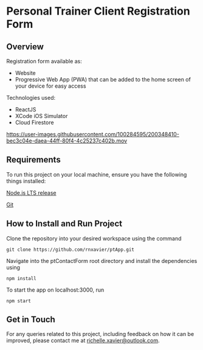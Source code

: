 # Personal Trainer Client Registration Form

## Overview

Registration form available as:

- Website
- Progressive Web App (PWA) that can be added to the home screen of your device for easy access

Technologies used:

- ReactJS
- XCode iOS Simulator
- Cloud Firestore

https://user-images.githubusercontent.com/100284595/200348410-bec3c04e-daea-44ff-80f4-4c25237c402b.mov

## Requirements

To run this project on your local machine, ensure you have the following things installed:

[Node.js LTS release](https://nodejs.org/en/)

[Git](https://git-scm.com/)

## How to Install and Run Project

Clone the repository into your desired workspace using the command

`git clone https://github.com/rnxavier/ptApp.git`

Navigate into the ptContactForm root directory and install the dependencies using

`npm install`

To start the app on localhost:3000, run

`npm start`

## Get in Touch

For any queries related to this project, including feedback on how it can be improved, please contact me at richelle.xavier@outlook.com.
